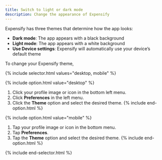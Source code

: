 ```yaml
---
title: Switch to light or dark mode
description: Change the appearance of Expensify
---
```

<div id="new-expensify" markdown="1">

Expensify has three themes that determine how the app looks:
- **Dark mode**: The app appears with a black background
- **Light mode**: The app appears with a white background
- **Use Device settings**: Expensify will automatically use your device’s default theme 

To change your Expensify theme,

{% include selector.html values="desktop, mobile" %}

{% include option.html value="desktop" %}
1. Click your profile image or icon in the bottom left menu.
2. Click **Preferences** in the left menu. 
3. Click the **Theme** option and select the desired theme.
{% include end-option.html %}

{% include option.html value="mobile" %}
1. Tap your profile image or icon in the bottom menu.
2. Tap **Preferences**. 
3. Tap the **Theme** option and select the desired theme.
{% include end-option.html %}

{% include end-selector.html %}  

</div>

